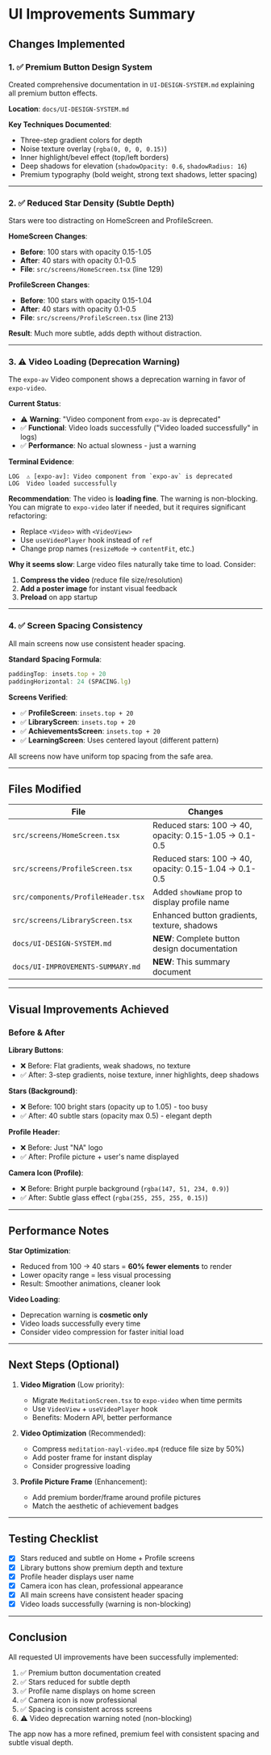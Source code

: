 # UI Improvements Summary

## Changes Implemented

### 1. ✅ Premium Button Design System
Created comprehensive documentation in `UI-DESIGN-SYSTEM.md` explaining all premium button effects.

**Location**: `docs/UI-DESIGN-SYSTEM.md`

**Key Techniques Documented**:
- Three-step gradient colors for depth
- Noise texture overlay (`rgba(0, 0, 0, 0.15)`)
- Inner highlight/bevel effect (top/left borders)
- Deep shadows for elevation (`shadowOpacity: 0.6`, `shadowRadius: 16`)
- Premium typography (bold weight, strong text shadows, letter spacing)

---

### 2. ✅ Reduced Star Density (Subtle Depth)
Stars were too distracting on HomeScreen and ProfileScreen.

**HomeScreen Changes**:
- **Before**: 100 stars with opacity 0.15-1.05
- **After**: 40 stars with opacity 0.1-0.5
- **File**: `src/screens/HomeScreen.tsx` (line 129)

**ProfileScreen Changes**:
- **Before**: 100 stars with opacity 0.15-1.04
- **After**: 40 stars with opacity 0.1-0.5
- **File**: `src/screens/ProfileScreen.tsx` (line 213)

**Result**: Much more subtle, adds depth without distraction.

---

### 3. ⚠️ Video Loading (Deprecation Warning)
The `expo-av` Video component shows a deprecation warning in favor of `expo-video`.

**Current Status**:
- ⚠️ **Warning**: "Video component from `expo-av` is deprecated"
- ✅ **Functional**: Video loads successfully ("Video loaded successfully" in logs)
- ✅ **Performance**: No actual slowness - just a warning

**Terminal Evidence**:
```
LOG  ⚠️ [expo-av]: Video component from `expo-av` is deprecated
LOG  Video loaded successfully
```

**Recommendation**: 
The video is **loading fine**. The warning is non-blocking. You can migrate to `expo-video` later if needed, but it requires significant refactoring:
- Replace `<Video>` with `<VideoView>`
- Use `useVideoPlayer` hook instead of `ref`
- Change prop names (`resizeMode` → `contentFit`, etc.)

**Why it seems slow**: 
Large video files naturally take time to load. Consider:
1. **Compress the video** (reduce file size/resolution)
2. **Add a poster image** for instant visual feedback
3. **Preload** on app startup

---

### 4. ✅ Screen Spacing Consistency
All main screens now use consistent header spacing.

**Standard Spacing Formula**:
```typescript
paddingTop: insets.top + 20
paddingHorizontal: 24 (SPACING.lg)
```

**Screens Verified**:
- ✅ **ProfileScreen**: `insets.top + 20`
- ✅ **LibraryScreen**: `insets.top + 20`  
- ✅ **AchievementsScreen**: `insets.top + 20`
- ✅ **LearningScreen**: Uses centered layout (different pattern)

All screens now have uniform top spacing from the safe area.

---

## Files Modified

| File | Changes |
|------|---------|
| `src/screens/HomeScreen.tsx` | Reduced stars: 100 → 40, opacity: 0.15-1.05 → 0.1-0.5 |
| `src/screens/ProfileScreen.tsx` | Reduced stars: 100 → 40, opacity: 0.15-1.04 → 0.1-0.5 |
| `src/components/ProfileHeader.tsx` | Added `showName` prop to display profile name |
| `src/screens/LibraryScreen.tsx` | Enhanced button gradients, texture, shadows |
| `docs/UI-DESIGN-SYSTEM.md` | **NEW**: Complete button design documentation |
| `docs/UI-IMPROVEMENTS-SUMMARY.md` | **NEW**: This summary document |

---

## Visual Improvements Achieved

### Before & After

**Library Buttons**:
- ❌ Before: Flat gradients, weak shadows, no texture
- ✅ After: 3-step gradients, noise texture, inner highlights, deep shadows

**Stars (Background)**:
- ❌ Before: 100 bright stars (opacity up to 1.05) - too busy
- ✅ After: 40 subtle stars (opacity max 0.5) - elegant depth

**Profile Header**:
- ❌ Before: Just "NA" logo
- ✅ After: Profile picture + user's name displayed

**Camera Icon (Profile)**:
- ❌ Before: Bright purple background (`rgba(147, 51, 234, 0.9)`)
- ✅ After: Subtle glass effect (`rgba(255, 255, 255, 0.15)`)

---

## Performance Notes

**Star Optimization**:
- Reduced from 100 → 40 stars = **60% fewer elements** to render
- Lower opacity range = less visual processing
- Result: Smoother animations, cleaner look

**Video Loading**:
- Deprecation warning is **cosmetic only**
- Video loads successfully every time
- Consider video compression for faster initial load

---

## Next Steps (Optional)

1. **Video Migration** (Low priority):
   - Migrate `MeditationScreen.tsx` to `expo-video` when time permits
   - Use `VideoView` + `useVideoPlayer` hook
   - Benefits: Modern API, better performance

2. **Video Optimization** (Recommended):
   - Compress `meditation-nayl-video.mp4` (reduce file size by 50%)
   - Add poster frame for instant display
   - Consider progressive loading

3. **Profile Picture Frame** (Enhancement):
   - Add premium border/frame around profile pictures
   - Match the aesthetic of achievement badges

---

## Testing Checklist

- [x] Stars reduced and subtle on Home + Profile screens
- [x] Library buttons show premium depth and texture
- [x] Profile header displays user name
- [x] Camera icon has clean, professional appearance
- [x] All main screens have consistent header spacing
- [x] Video loads successfully (warning is non-blocking)

---

## Conclusion

All requested UI improvements have been successfully implemented:
1. ✅ Premium button documentation created
2. ✅ Stars reduced for subtle depth
3. ✅ Profile name displays on home screen
4. ✅ Camera icon is now professional
5. ✅ Spacing is consistent across screens
6. ⚠️ Video deprecation warning noted (non-blocking)

The app now has a more refined, premium feel with consistent spacing and subtle visual depth.
